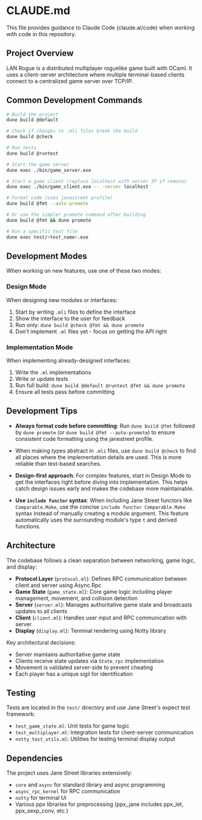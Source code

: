 # CLAUDE.md

This file provides guidance to Claude Code (claude.ai/code) when
working with code in this repository.

## Project Overview

LAN Rogue is a distributed multiplayer roguelike game built with
OCaml. It uses a client-server architecture where multiple
terminal-based clients connect to a centralized game server over
TCP/IP.

## Common Development Commands

```bash
# Build the project
dune build @default

# Check if changes to .mli files break the build
dune build @check

# Run tests
dune build @runtest

# Start the game server
dune exec ./bin/game_server.exe

# Start a game client (replace localhost with server IP if remote)
dune exec ./bin/game_client.exe -- -server localhost

# Format code (uses janestreet profile)
dune build @fmt --auto-promote

# Or use the simpler promote command after building
dune build @fmt && dune promote

# Run a specific test file
dune exec test/<test_name>.exe
```

## Development Modes

When working on new features, use one of these two modes:

### Design Mode
When designing new modules or interfaces:
1. Start by writing `.mli` files to define the interface
2. Show the interface to the user for feedback
3. Run only: `dune build @check @fmt && dune promote`
4. Don't implement `.ml` files yet - focus on getting the API right

### Implementation Mode
When implementing already-designed interfaces:
1. Write the `.ml` implementations
2. Write or update tests
3. Run full build: `dune build @default @runtest @fmt && dune promote`
4. Ensure all tests pass before committing

## Development Tips

- **Always format code before committing**: Run `dune build @fmt` followed by
  `dune promote` (or `dune build @fmt --auto-promote`) to ensure consistent
  code formatting using the janestreet profile.

- When making types abstract in `.mli` files, use `dune build @check` to find
  all places where the implementation details are used. This is more reliable
  than text-based searches.
  
- **Design-first approach**: For complex features, start in Design Mode to get
  the interfaces right before diving into implementation. This helps catch
  design issues early and makes the codebase more maintainable.

- **Use `include functor` syntax**: When including Jane Street functors like
  `Comparable.Make`, use the concise `include functor Comparable.Make` syntax
  instead of manually creating a module argument. This feature automatically
  uses the surrounding module's type `t` and derived functions.

## Architecture

The codebase follows a clean separation between networking, game
logic, and display:

- **Protocol Layer** (`protocol.ml`): Defines RPC communication
  between client and server using Async.Rpc
- **Game State** (`game_state.ml`): Core game logic including player
  management, movement, and collision detection
- **Server** (`server.ml`): Manages authoritative game state and
  broadcasts updates to all clients
- **Client** (`client.ml`): Handles user input and RPC communication
  with server
- **Display** (`display.ml`): Terminal rendering using Notty library

Key architectural decisions:

- Server maintains authoritative game state
- Clients receive state updates via `State_rpc` implementation
- Movement is validated server-side to prevent cheating
- Each player has a unique sigil for identification

## Testing

Tests are located in the `test/` directory and use Jane Street's
expect test framework:

- `test_game_state.ml`: Unit tests for game logic
- `test_multiplayer.ml`: Integration tests for client-server
  communication
- `notty_test_utils.ml`: Utilities for testing terminal display output

## Dependencies

The project uses Jane Street libraries extensively:
- `core` and `async` for standard library and async programming
- `async_rpc_kernel` for RPC communication
- `notty` for terminal UI
- Various ppx libraries for preprocessing (ppx_jane includes ppx_let,
  ppx_sexp_conv, etc.)
